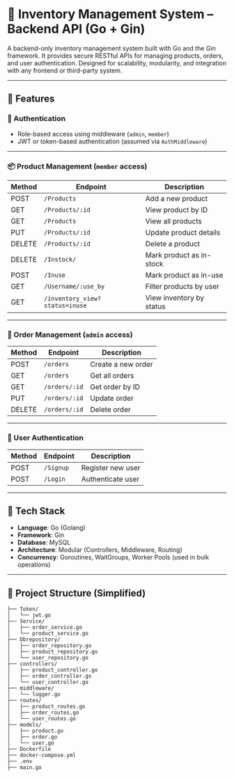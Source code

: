 # 🧾 Inventory Management System – Backend API (Go + Gin)

A backend-only inventory management system built with Go and the Gin framework. It provides secure RESTful APIs for managing products, orders, and user authentication. Designed for scalability, modularity, and integration with any frontend or third-party system.

---

## 🚀 Features

### 🔐 Authentication
- Role-based access using middleware (`admin`, `member`)
- JWT or token-based authentication (assumed via `AuthMiddleware`)

---

### 📦 Product Management (`member` access)
| Method | Endpoint                     | Description                          |
|--------|------------------------------|--------------------------------------|
| POST   | `/Products`                  | Add a new product                    |
| GET    | `/Products/:id`              | View product by ID                   |
| GET    | `/Products`                  | View all products                    |
| PUT    | `/Products/:id`              | Update product details               |
| DELETE | `/Products/:id`              | Delete a product                     |
| DELETE | `/Instock/`                  | Mark product as in-stock             |
| POST   | `/Inuse`                     | Mark product as in-use               |
| GET    | `/Username/:use_by`          | Filter products by user              |
| GET    | `/inventory_view?status=inuse` | View inventory by status           |

---

### 📑 Order Management (`admin` access)
| Method | Endpoint         | Description               |
|--------|------------------|---------------------------|
| POST   | `/orders`        | Create a new order        |
| GET    | `/orders`        | Get all orders            |
| GET    | `/orders/:id`    | Get order by ID           |
| PUT    | `/orders/:id`    | Update order              |
| DELETE | `/orders/:id`    | Delete order              |

---

### 👤 User Authentication
| Method | Endpoint   | Description        |
|--------|------------|--------------------|
| POST   | `/Signup`  | Register new user  |
| POST   | `/Login`   | Authenticate user  |

---

## 🧱 Tech Stack

- **Language**: Go (Golang)
- **Framework**: Gin
- **Database**: MySQL
- **Architecture**: Modular (Controllers, Middleware, Routing)
- **Concurrency**: Goroutines, WaitGroups, Worker Pools (used in bulk operations)

---

## 📁 Project Structure (Simplified)

```
├── Token/
│   └── jwt.go
├── Service/
│   ├── order_service.go
│   └── product_service.go
├── Dbrepository/
│   ├── order_repository.go
│   ├── product_repository.go
│   └── user_repository.go
├── controllers/
│   ├── product_controller.go
│   ├── order_controller.go
│   └── user_controller.go
├── middleware/
│   └── logger.go
├── routes/
│   ├── product_routes.go
│   ├── order_routes.go
│   └── user_routes.go
├── models/
│   ├── product.go
│   ├── order.go
│   └── user.go
├── Dockerfile
├── docker-compose.yml
├── .env
├── main.go

